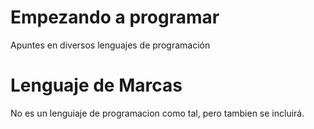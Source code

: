 # Empezando a programar
Apuntes en diversos lenguajes de programación

# **Lenguaje de Marcas**
No es un lenguiaje de programacion como tal, pero tambien se incluirá.

